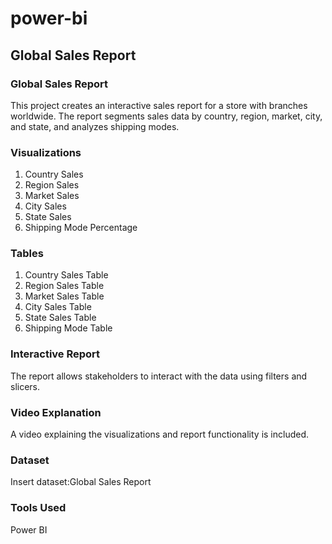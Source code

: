 # power-bi
## Global Sales Report

### Global Sales Report

This project creates an interactive sales report for a store with branches worldwide. The report segments sales data by country, region, market, city, and state, and analyzes shipping modes.

### Visualizations

1. Country Sales
2. Region Sales
3. Market Sales
4. City Sales
5. State Sales
6. Shipping Mode Percentage

### Tables

1. Country Sales Table
2. Region Sales Table
3. Market Sales Table
4. City Sales Table
5. State Sales Table
6. Shipping Mode Table

### Interactive Report

The report allows stakeholders to interact with the data using filters and slicers.

### Video Explanation

A video explaining the visualizations and report functionality is included.

### Dataset

Insert dataset:Global Sales Report

### Tools Used

Power BI
